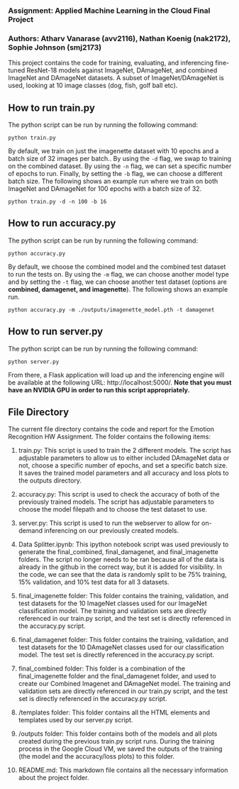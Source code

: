 ### Assignment: Applied Machine Learning in the Cloud Final Project

### Authors: Atharv Vanarase (avv2116), Nathan Koenig (nak2172), Sophie Johnson (smj2173)

This project contains the code for training, evaluating, and inferencing fine-tuned ResNet-18 models against ImageNet, DAmageNet, and combined ImageNet and DAmageNet datasets. A subset of ImageNet/DAmageNet is used, looking at 10 image classes (dog, fish, golf ball etc).

## How to run train.py

The python script can be run by running the following command: 

``` python train.py ```

By default, we train on just the imagenette dataset with 10 epochs and a batch size of 32 images per batch.. By using the ```-d``` flag, we swap to training on the combined dataset. By using the ```-n``` flag, we can set a specific number of epochs to run. Finally, by setting the ```-b``` flag, we can choose a different batch size. The following shows an example run where we train on both ImageNet and DAmageNet for 100 epochs with a batch size of 32.

``` python train.py -d -n 100 -b 16 ```

## How to run accuracy.py

The python script can be run by running the following command:

``` python accuracy.py ```

By default, we choose the combined model and the combined test dataset to run the tests on. By using the ```-m``` flag, we can choose another model type and by setting the ```-t``` flag, we can choose another test dataset (options are **combined, damagenet, and imagenette**). The following shows an example run.

``` python accuracy.py -m ./outputs/imagenette_model.pth -t damagenet ```

## How to run server.py

The python script can be run by running the following command:

``` python server.py ```

From there, a Flask application will load up and the inferencing engine will be available at the following URL: http://localhost:5000/. **Note that you must have an NVIDIA GPU in order to run this script appropriately.**

## File Directory

The current file directory contains the code and report for the Emotion Recognition HW Assignment. The folder contains the following items:

1. train.py: This script is used to train the 2 different models. The script has adjustable parameters to allow us to either included DAmageNet data or not, choose a specific number of epochs, and set a specific batch size. It saves the trained model parameters and all accuracy and loss plots to the outputs directory.

2. accuracy.py: This script is used to check the accuracy of both of the previously trained models. The script has adjustable parameters to choose the model filepath and to choose the test dataset to use.

3. server.py: This script is used to run the webserver to allow for on-demand inferencing on our previously created models. 

4. Data Splitter.ipynb: This ipython notebook script was used previously to generate the final_combined, final_damagenet, and final_imagenette folders. The script no longer needs to be ran because all of the data is already in the github in the correct way, but it is added for visibility. In the code, we can see that the data is randomly split to be 75% training, 15% validation, and 10% test data for all 3 datasets.

5. final_imagenette folder: This folder contains the training, validation, and test datasets for the 10 ImageNet classes used for our ImageNet classification model. The training and validation sets are directly referenced in our train.py script, and the test set is directly referenced in the accuracy.py script.

6. final_damagenet folder: This folder contains the training, validation, and test datasets for the 10 DAmageNet classes used for our classification model. The test set is directly referenced in the accuracy.py script.

7. final_combined folder: This folder is a combination of the final_imagenette folder and the final_damagenet folder, and used to create our Combined Imagenet and DAmageNet model. The training and validation sets are directly referenced in our train.py script, and the test set is directly referenced in the accuracy.py script.

8. /templates folder: This folder contains all the HTML elements and templates used by our server.py script.

9. /outputs folder: This folder contains both of the models and all plots created during the previous train.py script runs. During the training process in the Google Cloud VM, we saved the outputs of the training (the model and the accuracy/loss plots) to this folder.

10. README.md: This markdown file contains all the necessary information about the project folder.

